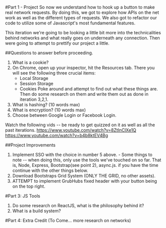 #Part 1 - Project
So now we understand how to hook up a button to make real network requests. By doing this, we got to explore how APIs on the net work as well as the different types of requests. 
We also got to refactor our code to utilize some of Javascript's most fundamental features.

This iteration we're going to be looking a little bit more into the technicalities behind networks and what really goes on underneath any connection. Then were going to attempt to prettify our project a little.

##Questions to answer before proceeding.
1. What is a cookie?
2. On Chrome, open up your inspector, hit the Resources tab. There you will see the following three crucial items:
    * Local Storage
    * Session Storage
    * Cookies
    Poke around and attempt to find out what these things are. Then do some research on them and write them out as done in iteration 3,2,1.
3. What is hashing? (10 words max)
4. What is encryption? (10 words max)
5. Choose between Google Login or Facebook Login.

Watch the following vids -- be ready to get quizzed on it as well as all the past iterations.
https://www.youtube.com/watch?v=8ZtInClXe1Q
https://www.youtube.com/watch?v=b4b8ktEV4Bg

##Project Improvements
1. Implement SSO with the choice in number 5 above.  - Some things to note -- when doing this, only use the tools we've touched on so far. That is, Node, Express, Bootstrap(see point 2), async.js.
if you have the time continue with the other things below.
2. Download Bootstraps Grid System (ONLY THE GRID, no other assets).
3. ATTEMPT to implement GrubHubs fixed header with your button being on the top right. 

#Part 3: JS Tools
1. Do some research on ReactJS, what is the philosophy behind it? 
2. What is a build system? 



#Part 4: Extra Credit (To Come... more research on networks)

